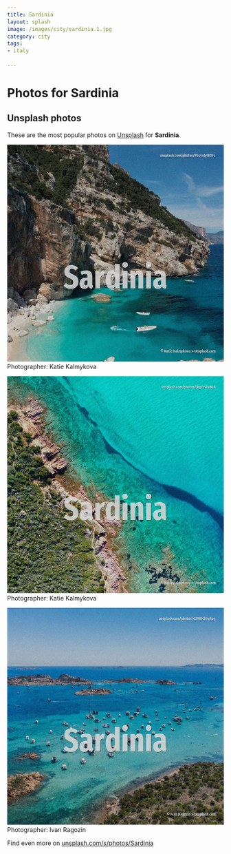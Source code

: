 ```yaml
---
title: Sardinia
layout: splash
image: /images/city/sardinia.1.jpg
category: city
tags:
- italy

---
```

# Photos for Sardinia
 
## Unsplash photos
These are the most popular photos on [Unsplash](https://unsplash.com) for **Sardinia**.
 
![Sardinia](/images/city/sardinia.1.jpg)
Photographer:  Katie Kalmykova
 
![Sardinia](/images/city/sardinia.2.jpg)
Photographer:  Katie Kalmykova
 
![Sardinia](/images/city/sardinia.3.jpg)
Photographer:  Ivan Ragozin
 
Find even more on [unsplash.com/s/photos/Sardinia](https://unsplash.com/s/photos/Sardinia)
 
